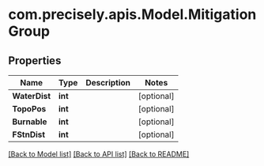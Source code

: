 
# com.precisely.apis.Model.MitigationGroup

## Properties

Name | Type | Description | Notes
------------ | ------------- | ------------- | -------------
**WaterDist** | **int** |  | [optional] 
**TopoPos** | **int** |  | [optional] 
**Burnable** | **int** |  | [optional] 
**FStnDist** | **int** |  | [optional] 

[[Back to Model list]](../README.md#documentation-for-models)
[[Back to API list]](../README.md#documentation-for-api-endpoints)
[[Back to README]](../README.md)

